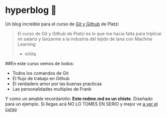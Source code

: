 # hyperblog 💚
Un blog increíble para el curso de [Git y Github](https://platzi.com/clases/1557-git-github/ "Git y Github") de Platzi
>El curso de Git y Github de Platzi es lo que me hacia falta para triplicar mi salario y lanzarme a la industria del tejido de lana con Machine Learning
> - niñita

##En este curso vemos de todos:
* Todos los comandos de Git
* El flujo de trabajo en Github
* El verdadero amor por las buenas practicas
* Las personalidades multiples de Frank

Y como un amable recordarotio: **Este redme.md es un chiste**. Diseñado para un ejemplo. Si llegas acá NO LO TOMES EN SERIO y mejor ve [a ver el curso](https://platzi.com/clases/1557-git-github// "a ver el curso")